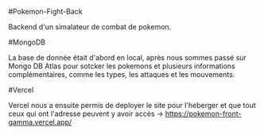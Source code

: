 #Pokemon-Fight-Back

Backend d'un simalateur de combat de pokemon.

#MongoDB

La base de donnée était d'abord en local, après nous sommes passé sur Mongo DB Atlas pour sotcker les pokemons et plusieurs informations complémentaires, comme les types, les attaques et les mouvements.

#Vercel

Vercel nous a ensuite permis de deployer le site pour l'heberger et que tout ceux qui ont l'adresse peuvent y avoir accès -> https://pokemon-front-gamma.vercel.app/
